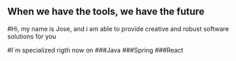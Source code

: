 ## When we have the tools, we have the future
#Hi, my name is Jose, and i am able to provide creative and robust software solutions for you

#I´m specialized rigth now on 
###Java
###Spring
###React

<!--
**JNGDSOFT/JNGDSOFT** is a ✨ _special_ ✨ repository because its `README.md` (this file) appears on your GitHub profile.

Here are some ideas to get you started:

- 🔭 I’m currently working on ...
- 🌱 I’m currently learning ...
- 👯 I’m looking to collaborate on ...
- 🤔 I’m looking for help with ...
- 💬 Ask me about ...
- 📫 How to reach me: ...
- 😄 Pronouns: ...
- ⚡ Fun fact: ...
-->
